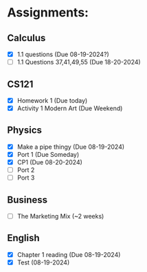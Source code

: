 # Assignments:
## Calculus
- [x] 1.1 questions (Due 08-19-2024?)
- [ ] 1.1 Questions 37,41,49,55 (Due 18-20-2024)
## CS121
- [x] Homework 1 (Due today)
- [x] Activity 1 Modern Art (Due Weekend)
## Physics
- [x] Make a pipe thingy (Due 08-19-2024)
- [x] Port 1 (Due Someday)
- [x] CP1 (Due 08-20-2024)
- [ ] Port 2
- [ ] Port 3
## Business
- [ ] The Marketing Mix (~2 weeks)
## English
- [x] Chapter 1 reading (Due 08-19-2024)
- [x] Test (08-19-2024)
